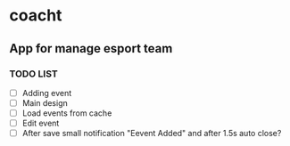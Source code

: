 # coacht
## App for manage esport team

### TODO LIST

- [ ] Adding event
- [ ] Main design
- [ ] Load events from cache
- [ ] Edit event
- [ ] After save small notification "Eevent Added" and after 1.5s auto close?
